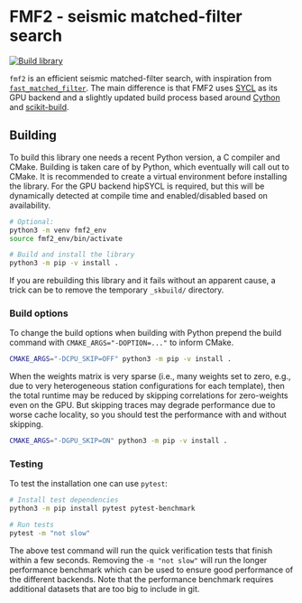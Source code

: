 # FMF2 - seismic matched-filter search
[![Build library](https://github.com/nordmoen/fmf2/actions/workflows/python-package.yml/badge.svg)](https://github.com/nordmoen/fmf2/actions/workflows/python-package.yml)

`fmf2` is an efficient seismic matched-filter search, with inspiration from
[`fast_matched_filter`](https://github.com/beridel/fast_matched_filter). The
main difference is that FMF2 uses [SYCL](https://github.com/illuhad/hipSYCL) as
its GPU backend and a slightly updated build process based around
[Cython](https://cython.org/) and
[scikit-build](https://github.com/scikit-build/scikit-build).

## Building

To build this library one needs a recent Python version, a C compiler and
CMake. Building is taken care of by Python, which eventually will call out to
CMake. It is recommended to create a virtual environment before installing the
library. For the GPU backend hipSYCL is required, but this will be dynamically
detected at compile time and enabled/disabled based on availability.

```bash
# Optional:
python3 -m venv fmf2_env
source fmf2_env/bin/activate

# Build and install the library
python3 -m pip -v install .
```

If you are rebuilding this library and it fails without an apparent cause, a
trick can be to remove the temporary `_skbuild/` directory.

### Build options

To change the build options when building with Python prepend the build command
with `CMAKE_ARGS="-DOPTION=..."` to inform CMake.

```bash
CMAKE_ARGS="-DCPU_SKIP=OFF" python3 -m pip -v install .
```

When the weights matrix is very sparse (i.e., many weights set to zero, e.g., due
to very heterogeneous station configurations for each template), then the total
runtime may be reduced by skipping correlations for zero-weights even on the GPU.
But skipping traces may degrade performance due to worse cache locality, so you
should test the performance with and without skipping.
```bash
CMAKE_ARGS="-DGPU_SKIP=ON" python3 -m pip -v install .
```

### Testing

To test the installation one can use `pytest`:

```bash
# Install test dependencies
python3 -m pip install pytest pytest-benchmark

# Run tests
pytest -m "not slow"
```

The above test command will run the quick verification tests that finish within
a few seconds. Removing the `-m "not slow"` will run the longer performance
benchmark which can be used to ensure good performance of the different
backends. Note that the performance benchmark requires additional datasets that
are too big to include in git.
